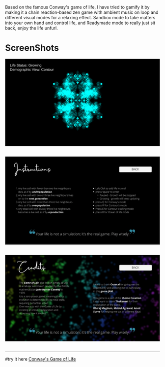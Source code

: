 Based on the famous Conway's game of life, I have tried to gamify it by making it a chain reaction-based zen game with ambient music on loop and different visual modes for a relaxing effect. Sandbox mode to take matters into your own hand and control life, and Readymade mode to really just sit back, enjoy the life unfurl.

# ScreenShots
<p align="center">
<img src="ScreenShots/cONWAY.png"> &nbsp&nbsp&nbsp&nbsp
</p>
<p align="center">
<img src="ScreenShots/Instructions2.jpg"> &nbsp&nbsp&nbsp&nbsp
</p>
<p align="center">
<img src="ScreenShots/Credits.jpg"> &nbsp&nbsp&nbsp&nbsp
</p>
<hr>

#try it here [Conway's Game of Life](https://justrishimudaliyar.github.io/Conway-sGameofLife/GameBuild/index.html)
